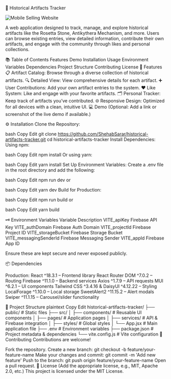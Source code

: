 📜 Historical Artifacts Tracker


<img src="https://i.ibb.co.com/Q7fghXh3/Screenshot-2025-02-05-184029.png" alt="Mobile Selling Website" />


A web application designed to track, manage, and explore historical artifacts like the Rosetta Stone, Antikythera Mechanism, and more. Users can browse existing entries, view detailed information, contribute their own artifacts, and engage with the community through likes and personal collections.

📚 Table of Contents
Features
Demo
Installation
Usage
Environment Variables
Dependencies
Project Structure
Contributing
License
🚀 Features
📋 Artifact Catalog: Browse through a diverse collection of historical artifacts.
🔍 Detailed View: View comprehensive details for each artifact.
➕ User Contributions: Add your own artifact entries to the system.
❤️ Like System: Like and engage with your favorite artifacts.
🗂️ Personal Tracker: Keep track of artifacts you’ve contributed.
🌐 Responsive Design: Optimized for all devices with a clean, intuitive UI.
💻 Demo
(Optional: Add a link or screenshot of the live demo if available.)

⚙️ Installation
Clone the Repository:

bash
Copy
Edit
git clone https://github.com/ShehabSarar/historical-artifacts-tracker.git
cd historical-artifacts-tracker
Install Dependencies:
Using npm:

bash
Copy
Edit
npm install
Or using yarn:

bash
Copy
Edit
yarn install
Set Up Environment Variables:
Create a .env file in the root directory and add the following:


bash
Copy
Edit
npm run dev
or

bash
Copy
Edit
yarn dev
Build for Production:

bash
Copy
Edit
npm run build
or

bash
Copy
Edit
yarn build

🗝️ Environment Variables
Variable	Description
VITE_apiKey	Firebase API Key
VITE_authDomain	Firebase Auth Domain
VITE_projectId	Firebase Project ID
VITE_storageBucket	Firebase Storage Bucket
VITE_messagingSenderId	Firebase Messaging Sender
VITE_appId	Firebase App ID

Ensure these are kept secure and never exposed publicly.

📦 Dependencies

Production:
React ^18.3.1 – Frontend library
React Router DOM ^7.0.2 – Routing
Firebase ^11.1.0 – Backend services
Axios ^1.7.9 – API requests
MUI ^6.2.1 – UI components
Tailwind CSS ^3.4.16 & DaisyUI ^4.12.22 – Styling
LocalForage ^1.10.0 – Local storage
SweetAlert2 ^11.15.2 – Alert modals
Swiper ^11.1.15 – Carousel/slider functionality

📂 Project Structure
plaintext
Copy
Edit
historical-artifacts-tracker/
├── public/                # Static files
├── src/
│   ├── components/        # Reusable UI components
│   ├── pages/             # Application pages
│   ├── services/          # API & Firebase integration
│   ├── styles/            # Global styles
│   └── App.jsx            # Main application file
├── .env                   # Environment variables
├── package.json           # Project metadata & dependencies
└── vite.config.js         # Vite configuration
🤝 Contributing
Contributions are welcome!

Fork the repository.
Create a new branch: git checkout -b feature/your-feature-name
Make your changes and commit: git commit -m 'Add new feature'
Push to the branch: git push origin feature/your-feature-name
Open a pull request.
📜 License
(Add the appropriate license, e.g., MIT, Apache 2.0, etc.)
This project is licensed under the MIT License.
